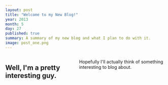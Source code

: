 ```yaml
---
layout: post
title: "Welcome to my New Blog!"
year: 2013
month: 5
day: 27
published: true
summary: A summary of my new blog and what I plan to do with it.
image: post_one.png
---
```


<div class="row">
  <div class="span9 columns">
    <h2>Well, I'm a pretty interesting guy.</h2>
    <p>Hopefully I'll actually think of something interesting to blog about.</p>
</div>
</div>